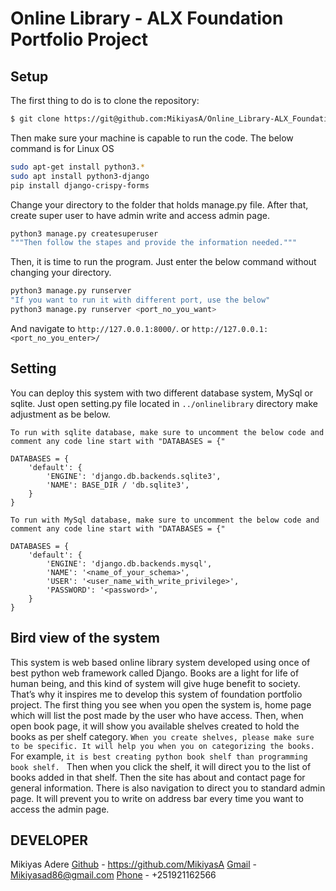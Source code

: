 # Online Library - ALX Foundation Portfolio Project

## Setup

The first thing to do is to clone the repository:

```sh
$ git clone https://git@github.com:MikiyasA/Online_Library-ALX_Foundation_Portfolio_Project.git
```

Then make sure your machine is capable to run the code. The below command is for Linux OS

```sh
sudo apt-get install python3.*
sudo apt install python3-django
pip install django-crispy-forms
```
Change your directory to the folder that holds manage.py file. After that, create super user to have admin write and access admin page.
```sh
python3 manage.py createsuperuser
"""Then follow the stapes and provide the information needed."""
```

Then, it is time to run the program. Just enter the below command without changing your directory.

```sh
python3 manage.py runserver
"If you want to run it with different port, use the below"
python3 manage.py runserver <port_no_you_want>
```
And navigate to `http://127.0.0.1:8000/`. or `http://127.0.0.1:<port_no_you_enter>/`

## Setting 

You can deploy this system with two different database system, MySql or sqlite. Just open setting.py file located in `../onlinelibrary` directory make adjustment as be below.

`To run with sqlite database, make sure to uncomment the below code and comment any code line start with "DATABASES = {"`
```
DATABASES = {
    'default': {
        'ENGINE': 'django.db.backends.sqlite3',
        'NAME': BASE_DIR / 'db.sqlite3',
    }
}
```
`To run with MySql database, make sure to uncomment the below code and comment any code line start with "DATABASES = {"`
```
DATABASES = {
    'default': {
        'ENGINE': 'django.db.backends.mysql',
        'NAME': '<name_of_your_schema>',
        'USER': '<user_name_with_write_privilege>',
        'PASSWORD': '<password>',
    }
}
```

## Bird view of the system

This system is web based online library system developed using once of best python web framework called Django. Books are a light for life of human being, and this kind of system will give huge benefit to society. That’s why it inspires me to develop this system of foundation portfolio project. 
The first thing you see when you open the system is, home page which will list the post made by the user who have access. Then, when open book page, it will show you available shelves created to hold the books as per shelf category. `When you create shelves, please make sure to be specific. It will help you when you on categorizing the books.` For example, `it is best creating python book shelf than programming book shelf. ` Then when you click the shelf, it will direct you to the list of books added in that shelf. Then the site has about and contact page for general information. There is also navigation to direct you to standard admin page. It will prevent you to write on address bar every time you want to access the admin page. 

## DEVELOPER

Mikiyas Adere 
[Github](https://github.com/MikiyasA) - https://github.com/MikiyasA
[Gmail](mailto:Mikiyasad86@gmail.com) -  Mikiyasad86@gmail.com
[Phone](+251921162566) - +251921162566
